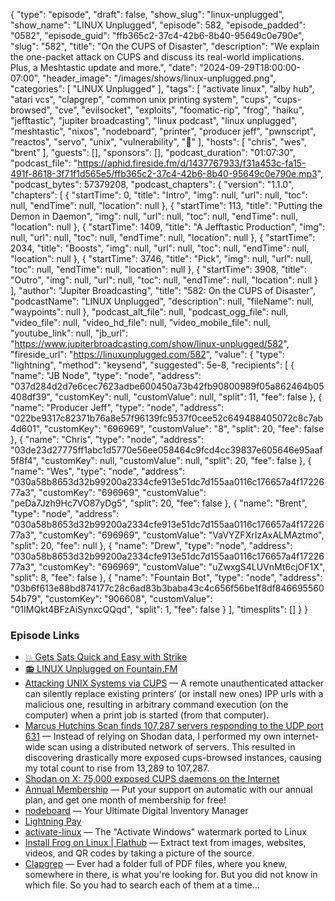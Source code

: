 {
  "type": "episode",
  "draft": false,
  "show_slug": "linux-unplugged",
  "show_name": "LINUX Unplugged",
  "episode": 582,
  "episode_padded": "0582",
  "episode_guid": "ffb365c2-37c4-42b6-8b40-95649c0e790e",
  "slug": "582",
  "title": "On the CUPS of Disaster",
  "description": "We explain the one-packet attack on CUPS and discuss its real-world implications. Plus, a Meshtastic update and more.",
  "date": "2024-09-29T18:00:00-07:00",
  "header_image": "/images/shows/linux-unplugged.png",
  "categories": [
    "LINUX Unplugged"
  ],
  "tags": [
    "activate linux",
    "alby hub",
    "atari vcs",
    "clapgrep",
    "common unix printing system",
    "cups",
    "cups-browsed",
    "cve",
    "evilsocket",
    "exploits",
    "foomatic-rip",
    "frog",
    "haiku",
    "jefftastic",
    "jupiter broadcasting",
    "linux podcast",
    "linux unplugged",
    "meshtastic",
    "nixos",
    "nodeboard",
    "printer",
    "producer jeff",
    "pwnscript",
    "reactos",
    "servo",
    "unix",
    "vulnerability",
    "🐸"
  ],
  "hosts": [
    "chris",
    "wes",
    "brent"
  ],
  "guests": [],
  "sponsors": [],
  "podcast_duration": "01:07:30",
  "podcast_file": "https://aphid.fireside.fm/d/1437767933/f31a453c-fa15-491f-8618-3f71f1d565e5/ffb365c2-37c4-42b6-8b40-95649c0e790e.mp3",
  "podcast_bytes": 57379208,
  "podcast_chapters": {
    "version": "1.1.0",
    "chapters": [
      {
        "startTime": 0,
        "title": "Intro",
        "img": null,
        "url": null,
        "toc": null,
        "endTime": null,
        "location": null
      },
      {
        "startTime": 113,
        "title": "Putting the Demon in Daemon",
        "img": null,
        "url": null,
        "toc": null,
        "endTime": null,
        "location": null
      },
      {
        "startTime": 1409,
        "title": "A Jefftastic Production",
        "img": null,
        "url": null,
        "toc": null,
        "endTime": null,
        "location": null
      },
      {
        "startTime": 2034,
        "title": "Boosts",
        "img": null,
        "url": null,
        "toc": null,
        "endTime": null,
        "location": null
      },
      {
        "startTime": 3746,
        "title": "Pick",
        "img": null,
        "url": null,
        "toc": null,
        "endTime": null,
        "location": null
      },
      {
        "startTime": 3908,
        "title": "Outro",
        "img": null,
        "url": null,
        "toc": null,
        "endTime": null,
        "location": null
      }
    ],
    "author": "Jupiter Broadcasting",
    "title": "582: On the CUPS of Disaster",
    "podcastName": "LINUX Unplugged",
    "description": null,
    "fileName": null,
    "waypoints": null
  },
  "podcast_alt_file": null,
  "podcast_ogg_file": null,
  "video_file": null,
  "video_hd_file": null,
  "video_mobile_file": null,
  "youtube_link": null,
  "jb_url": "https://www.jupiterbroadcasting.com/show/linux-unplugged/582",
  "fireside_url": "https://linuxunplugged.com/582",
  "value": {
    "type": "lightning",
    "method": "keysend",
    "suggested": 5e-8,
    "recipients": [
      {
        "name": "JB Node",
        "type": "node",
        "address": "037d284d2d7e6cec7623adbe600450a73b42fb90800989f05a862464b05408df39",
        "customKey": null,
        "customValue": null,
        "split": 11,
        "fee": false
      },
      {
        "name": "Producer Jeff",
        "type": "node",
        "address": "022be9317c82371b76a8e57f96139fc9537f0cee52c649488405072c8c7ab4d601",
        "customKey": "696969",
        "customValue": "8",
        "split": 20,
        "fee": false
      },
      {
        "name": "Chris",
        "type": "node",
        "address": "03de23d27775ff1abc1d5770e56ee058464c9fcd4cc39837e605646e95aaf5f8f4",
        "customKey": null,
        "customValue": null,
        "split": 20,
        "fee": false
      },
      {
        "name": "Wes",
        "type": "node",
        "address": "030a58b8653d32b99200a2334cfe913e51dc7d155aa0116c176657a4f1722677a3",
        "customKey": "696969",
        "customValue": "peDa7Jzh9Hc7VO87yDg5",
        "split": 20,
        "fee": false
      },
      {
        "name": "Brent",
        "type": "node",
        "address": "030a58b8653d32b99200a2334cfe913e51dc7d155aa0116c176657a4f1722677a3",
        "customKey": "696969",
        "customValue": "VaVYZFXrIzAxALMAztmo",
        "split": 20,
        "fee": null
      },
      {
        "name": "Drew",
        "type": "node",
        "address": "030a58b8653d32b99200a2334cfe913e51dc7d155aa0116c176657a4f1722677a3",
        "customKey": "696969",
        "customValue": "uZwxgS4LUVnMt6cjOF1X",
        "split": 8,
        "fee": false
      },
      {
        "name": "Fountain Bot",
        "type": "node",
        "address": "03b6f613e88bd874177c28c6ad83b3baba43c4c656f56be1f8df84669556054b79",
        "customKey": "906608",
        "customValue": "01IMQkt4BFzAiSynxcQQqd",
        "split": 1,
        "fee": false
      }
    ],
    "timesplits": []
  }
}


### Episode Links

* [💥 Gets Sats Quick and Easy with Strike](https://strike.me/ "💥 Gets Sats Quick and Easy with Strike")
* [📻 LINUX Unplugged on Fountain.FM](https://www.fountain.fm/show/dWiuBeqpDSM86AwXRXov "📻 LINUX Unplugged  on Fountain.FM")
* [Attacking UNIX Systems via CUPS](https://www.evilsocket.net/2024/09/26/Attacking-UNIX-systems-via-CUPS-Part-I/ "Attacking UNIX Systems via CUPS") — A remote unauthenticated attacker can silently replace existing printers’ (or install new ones) IPP urls with a malicious one, resulting in arbitrary command execution (on the computer) when a print job is started (from that computer).
* [Marcus Hutchins Scan finds 107,287 servers responding to the UDP port 631](https://x.com/cyb3rops/status/1840276733682974906 "Marcus Hutchins Scan finds 107,287 servers responding to the UDP port 631") — Instead of relying on Shodan data, I performed my own internet-wide scan using a distributed network of servers. This resulted in discovering drastically more exposed cups-browsed instances, causing my total count to rise from 13,289 to 107,287.
* [Shodan on X: 75,000 exposed CUPS daemons on the Internet](https://x.com/shodanhq/status/1839418045757845925 "Shodan on X: 75,000 exposed CUPS daemons on the Internet")
* [Annual Membership](https://jupitersignal.memberful.com/checkout?plan=117630 "Annual Membership") — Put your support on automatic with our annual plan, and get one month of membership for free!
* [nodeboard](https://nodeboard.io/ "nodeboard") — Your Ultimate Digital Inventory Manager
* [Lightning Pay](https://app.lightningpay.nz/ "Lightning Pay")
* [activate-linux](https://github.com/MrGlockenspiel/activate-linux "activate-linux") — The "Activate Windows" watermark ported to Linux
* [Install Frog on Linux | Flathub](https://flathub.org/apps/com.github.tenderowl.frog "Install Frog on Linux | Flathub") — Extract text from images, websites, videos, and QR codes by taking a picture of the source.
* [Clapgrep](https://flathub.org/apps/de.leopoldluley.Clapgrep "Clapgrep") — Ever had a folder full of PDF files, where you knew, somewhere in there, is what you're looking for. But you did not know in which file. So you had to search each of them at a time...
